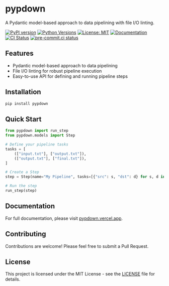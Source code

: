 # pypdown

A Pydantic model-based approach to data pipelining with file I/O linting.

[![PyPI version](https://badge.fury.io/py/pypdown.svg)](https://badge.fury.io/py/pypdown)
[![Python Versions](https://img.shields.io/pypi/pyversions/pypdown.svg)](https://pypi.org/project/pypdown/)
[![License: MIT](https://img.shields.io/badge/License-MIT-yellow.svg)](https://opensource.org/licenses/MIT)
[![Documentation](https://img.shields.io/badge/docs-pypdown.vercel.app-blue)](https://pypdown.vercel.app/)
[![CI Status](https://github.com/lmmx/pypdown/actions/workflows/ci.yml/badge.svg)](https://github.com/lmmx/pypdown/actions/workflows/ci.yml)
[![pre-commit.ci status](https://results.pre-commit.ci/badge/github/lmmx/pypdown/master.svg)](https://results.pre-commit.ci/latest/github/lmmx/pypdown/master)

## Features

- Pydantic model-based approach to data pipelining
- File I/O linting for robust pipeline execution
- Easy-to-use API for defining and running pipeline steps

## Installation

```bash
pip install pypdown
```

## Quick Start

```python
from pypdown import run_step
from pypdown.models import Step

# Define your pipeline tasks
tasks = [
    (["input.txt"], ["output.txt"]),
    (["output.txt"], ["final.txt"]),
]

# Create a Step
step = Step(name="My Pipeline", tasks=[{"src": s, "dst": d} for s, d in tasks])

# Run the step
run_step(step)
```

## Documentation

For full documentation, please visit [pypdown.vercel.app](https://pypdown.vercel.app/).

## Contributing

Contributions are welcome! Please feel free to submit a Pull Request.

## License

This project is licensed under the MIT License - see the [LICENSE](LICENSE) file for details.